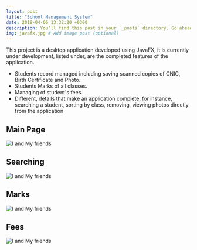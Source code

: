 ```yaml
---
layout: post
title: "School Management System"
date: 2018-04-06 13:32:20 +0300
description: You’ll find this post in your `_posts` directory. Go ahead and edit it and re-build the site to see your changes. # Add post description (optional)
img: javafx.jpg # Add image post (optional)
---
```


This project is a desktop application developed using JavaFX, it is currently under development, listed under, are the completed features of the application.

* Students record managed including saving scanned copies of CNIC, Birth Certificate and Photo.
* Students Marks of all classes.
* Managing of student's fees.
* Different, details that make an application complete, for instance, searching a student, sorting by class, removing, viewing photos directly from the application


## Main Page

![I and My friends]({{site.baseurl}}/assets/img/jmain.PNG)

## Searching

![I and My friends]({{site.baseurl}}/assets/img/jsearch.PNG)

## Marks

![I and My friends]({{site.baseurl}}/assets/img/jmarks.PNG)

## Fees

![I and My friends]({{site.baseurl}}/assets/img/jfee.PNG)
